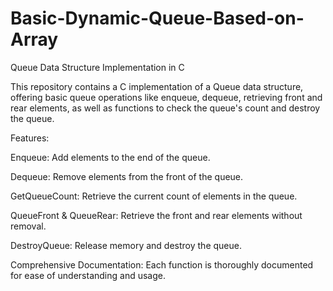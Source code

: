 # Basic-Dynamic-Queue-Based-on-Array
Queue Data Structure Implementation in C

This repository contains a C implementation of a Queue data structure, offering basic queue operations like enqueue, dequeue, retrieving front and rear elements, as well as functions to check the queue's count and destroy the queue.

Features:

Enqueue: Add elements to the end of the queue.

Dequeue: Remove elements from the front of the queue.

GetQueueCount: Retrieve the current count of elements in the queue.

QueueFront & QueueRear: Retrieve the front and rear elements without removal.

DestroyQueue: Release memory and destroy the queue.

Comprehensive Documentation: Each function is thoroughly documented for ease of understanding and usage.
